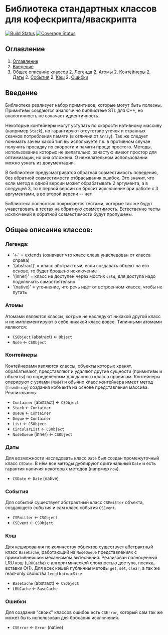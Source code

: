 # Библиотека стандартных классов для кофескрипта/яваскрипта
[![Build Status](https://travis-ci.org/E-geek/cstd.svg?branch=master)](https://travis-ci.org/E-geek/cstd)
[![Coverage Status](https://coveralls.io/repos/github/E-geek/cstd/badge.svg)](https://coveralls.io/github/E-geek/cstd)

## Оглавление

1. [Оглавление](#оглавление)
1. [Введение](#введение)
1. [Общее описание классов](#общее-описание-классов)
    2. [Легенда](#легенда)
    2. [Атомы](#атомы)
    2. [Контейнеры](#контейнеры)
    2. [Даты](#даты)
    2. [События](#события)
    2. [Кэш](#кэш)
    2. [Ошибки](#ошибки)

## Введение
Библиотека реализует набор примитивов, которые могут быть полезны. 
Примитивы создаются аналогично библиотеке STL для C++, 
но аналогичность не означает идиентичность.

Некоторые контейнеры могут уступать по скорости нативному массиву (например 
`Stack`), но гарантируют отсутствие утечек и странных скачков потребления 
памяти (в отличии от `Array`). Так же следует понимать зачем какой 
тип вы используете т.к. в противном случае получить просадку по 
скорости и памяти проще простого.
Методы, использование которых не желательно, зачастую имеют 
простор для оптимизации, но она отложена. О нежелательном использовании 
можно узнать из документации.

В библиотеке предусматриватся обратная совместимость поведения, 
без обратной совместимости отбрасывания ошибок. Это значит, 
что если метод в одной версии может обрабатывать 2 аргумента, 
а в следущей 3, то в первой версии он бросит исключение при 
работе с 3 аргументами, а во второй версии -- нет.
 
Библиотека полностью покрывается тестами, которые так же будут 
учавствовать в тестах на обратную совместимость. Естественно 
тесты исключений в обратной совместимости будут пропущены.

## Общее описание классов:
### Легенда:
* '<-' = extends (означает что класс слева унаследован от класса справа)
* '(abstract)' = класс абстрактный, если создавать объект на его основе,
то будет брошено исключение
* '(inner)' = класс не доступен через мостик `cstd`, для доступа надо подключать
самостоятельно
* '(native)' = уточнение, что речь идёт от встроенном классе, чтобы не путать

### Атомы
Атомами являются классы, котрые не наследуют никакой другой класс 
и не имплементируют в себе никакой класс вовсе.
Типичными атомами являются:

* `CSObject` (abstract) <- `Object`
* `Node` <- `CSObject`

### Контейнеры
Контейнерами являются классы, объекты которых хранят, обрабатывают, 
представляют и удаляют другие сущности (примитивы и объекты) 
по определённым для данного класса правилам. Контейнеры оперируют 
с узлами (`Node`) и обычно класс контейнера имеет метод (`fromArray`) создания 
кобъекта на основе представления массива. Реализованны:

* `Container` (abstract) <- `CSObject`
* `Stack` <- `Container`
* `Queue` <- `Container`
* `Deque` <- `Container`
* `List` <- `CSObject`
* `CircularList` <- `CSObject`
* `NodeQueue` (inner) <- `CSObject`

### Даты
Для возможности наследовать класс `Date` был создан промежуточный 
класс `CSDate`. В нём все методы дублируют оригинальный `Date` 
и есть гарантия наличия некоторых методов (напрмер `now`).

* `CSDate` <- `Date` (native)

### События
Для событий существует абстрактный класс `CSEmitter` объекта, 
создающего события и сам класс события `CSEvent`.

* `CSEmitter` <- `CSObject`
* `CSEvent` <- `CSObject`

### Кэш
Для кеширования по количеству объектов существует абстрактный класс `BaseCache`,
работающий на `NodeQueue` представлениях с примитивнейшим механизмом вытеснения.
Реализован полноценный LRU кэш (`LRUCache`) с алгоритмической сложностью 
доступа, посика, вставки О(1). Для всех кэшей публичны методы `get`, `set`, 
`clear`, а так же read-only свойства `length` и `maxSize`

* `BaseCache` (abstract) <- `CSObject`
* `LRUCache` <- `BaseCache`

### Ошибки
Для создания "своих" классов ошибок есть `CSError`, который сам так же может 
быть использован для бросания исключения. 

* `CSError` <- `Error` (native)